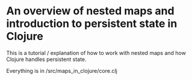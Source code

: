 # An overview of nested maps and introduction to persistent state in Clojure

This is a tutorial / explanation of how to work with nested maps and how Clojure handles persistent state.

Everything is in /src/maps_in_clojure/core.clj
